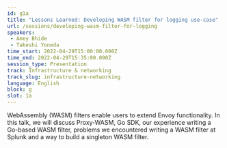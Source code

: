 ```yaml
---
id: g1a
title: "Lessons Learned: Developing WASM filter for logging use-case"
url: /sessions/developing-wasm-filter-for-logging
speakers:
 - Amey Bhide
 - Takeshi Yoneda
time_start: 2022-04-29T15:00:00.000Z
time_end: 2022-04-29T15:35:00.000Z
session_type: Presentation
track: Infrastructure & networking
track_slug: infrastructure-networking
language: English
block: g
slot: 1a
---
```


WebAssembly (WASM) filters enable users to extend Envoy functionality. In this talk, we will discuss Proxy-WASM, Go SDK, our experience writing a Go-based WASM filter, problems we encountered writing a WASM filter at Splunk and a way to build a singleton WASM filter.